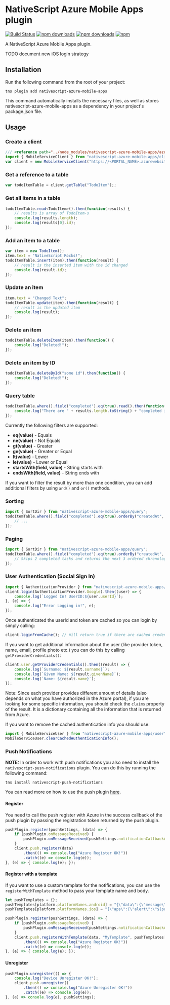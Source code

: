 # NativeScript Azure Mobile Apps plugin
[![Build Status](https://travis-ci.org/PeterStaev/nativescript-azure-mobile-apps.svg?branch=master)](https://travis-ci.org/PeterStaev/nativescript-azure-mobile-apps)
[![npm downloads](https://img.shields.io/npm/dm/nativescript-azure-mobile-apps.svg)](https://www.npmjs.com/package/nativescript-azure-mobile-apps)
[![npm downloads](https://img.shields.io/npm/dt/nativescript-azure-mobile-apps.svg)](https://www.npmjs.com/package/nativescript-azure-mobile-apps)
[![npm](https://img.shields.io/npm/v/nativescript-azure-mobile-apps.svg)](https://www.npmjs.com/package/nativescript-azure-mobile-apps)

A NativeScript Azure Mobile Apps plugin.

TODO document new iOS login strategy

## Installation
Run the following command from the root of your project:

`tns plugin add nativescript-azure-mobile-apps`

This command automatically installs the necessary files, as well as stores nativescript-azure-mobile-apps as a dependency in your project's package.json file.

## Usage

### Create a client
```typescript
/// <reference path="../node_modules/nativescript-azure-mobile-apps/azure-mobile-apps.d.ts" />
import { MobileServiceClient } from "nativescript-azure-mobile-apps/client";
var client = new MobileServiceClient("https://<PORTAL_NAME>.azurewebsites.net");
```
### Get a reference to a table
```typescript
var todoItemTable = client.getTable("TodoItem");;
```
### Get all items in a table
```typescript
todoItemTable.read<TodoItem>().then(function(results) {
    // results is array of TodoItem-s
    console.log(results.length);
    console.log(results[0].id);
});
```
### Add an item to a table
```typescript
var item = new TodoItem();
item.text = "NativeScript Rocks!";
todoItemTable.insert(item).then(function(result) {
    // result is the inserted item with the id changed
    console.log(result.id);
});
```

### Update an item
```typescript
item.text = "Changed Text";
todoItemTable.update(item).then(function(result) {
    // result is the updated item
    console.log(result);
});
```
### Delete an item
```typescript
todoItemTable.deleteItem(item).then(function() {
    console.log("Deleted!");
});
```
### Delete an item by ID
```typescript
todoItemTable.deleteById("some id").then(function() {
    console.log("Deleted!");
});
```

### Query table
```typescript
todoItemTable.where().field("completed").eq(true).read().then(function(results) {
    console.log("There are " + results.length.toString() + "completed items");
});
```
Currently the following filters are supported:
* **eq(value)** - Equals
* **ne(value)** - Not Equals
* **gt(value)** - Greater
* **ge(value)** - Greater or Equal
* **lt(value)** - Lower
* **le(value)** - Lower or Equal
* **startsWith(field, value)** - String starts with
* **endsWith(field, value)** - String ends with

If you want to filter the result by more than one condition, you can add additional filters by using `and()` and `or()` methods.

### Sorting
```typescript
import { SortDir } from "nativescript-azure-mobile-apps/query";
todoItemTable.where().field("completed").eq(true).orderBy("createdAt", SortDir.Desc).read().then(function(results) {
    // ...
});
```

### Paging
```typescript
import { SortDir } from "nativescript-azure-mobile-apps/query";
todoItemTable.where().field("completed").eq(true).orderBy("createdAt", SortDir.Asc).skip(2).top(3).read().then(function(results) {
    // Skips 2 completed tasks and returns the next 3 ordered chronologically by creation. 
});
```

### User Authentication (Social Sign In)
```typescript
import { AuthenticationProvider } from "nativescript-azure-mobile-apps/user";
client.login(AuthenticationProvider.Google).then((user) => {  
    console.log(`Logged In! UserID:${user.userId}`);
}, (e) => {
    console.log("Error Logging in!", e);
});
```

Once authenticated the userId and token are cached so you can login by simply calling:

```typescript
client.loginFromCache(); // Will return true if there are cached credentials and will setup the client accordingly
```

If you want to get additional information about the user (like  provider token, name, email, profile photo etc.) you can do this by calling `getProviderCredentials()`:

```typescript
client.user.getProviderCredentials().then((result) => {
    console.log(`Surname: ${result.surname}`);
    console.log(`Given Name: ${result.givenName}`);
    console.log(`Name: ${result.name}`);
});
```
Note: Since each provider provides different amount of details (also depends on what you have authorized in the Azure portal), 
if you are looking for some specific information, you should check the `claims` property of the result. 
It is a dictionary containing all the information that is returned from Azure. 

If you want to remove the cached authentication info you should use:

```typescript
import { MobileServiceUser } from "nativescript-azure-mobile-apps/user";
MobileServiceUser.clearCachedAuthenticationInfo();
```

### Push Notifications
**NOTE:** In order to work with push notifications you also need to install the `nativescript-pusn-notifications` plugin. 
You can do this by running the following command:
```
tns install nativescript-push-notifications
```
You can read more on how to use the push plugin [here](https://github.com/NativeScript/push-plugin/).

#### Register
You need to call the push register with Azure in the success callback of the push plugin by passing the registration token 
returned by the push plugin. 

```typescript
pushPlugin.register(pushSettings, (data) => {
    if (pushPlugin.onMessageReceived) {
        pushPlugin.onMessageReceived(pushSettings.notificationCallbackAndroid);
    }
    client.push.register(data)
        .then(() => console.log("Azure Register OK!"))
        .catch((e) => console.log(e));
}, (e) => { console.log(e); });
```

#### Register with a template
If you want to use a custom template for the notifications, you can use the `registerWithTemplate` method to pass 
your template name and body.

```typescript
let pushTemplates = {};
pushTemplates[platform.platformNames.android] = "{\"data\":{\"message\":\"$(param)\"}}";
pushTemplates[platform.platformNames.ios] = "{\"aps\":{\"alert\":\"$(param)\"}}";

pushPlugin.register(pushSettings, (data) => {
    if (pushPlugin.onMessageReceived) {
        pushPlugin.onMessageReceived(pushSettings.notificationCallbackAndroid);
    }
    client.push.registerWithTemplate(data, "MyTemplate", pushTemplates[platform.device.os])
        .then(() => console.log("Azure Register OK!"))
        .catch((e) => console.log(e));
}, (e) => { console.log(e); });
```

#### Unregister
```typescript
pushPlugin.unregister(() => {
    console.log("Device Unregister OK!");
    client.push.unregister()
        .then(() => console.log("Azure Unregister OK!"))
        .catch((e) => console.log(e));
}, (e) => console.log(e), pushSettings);
```